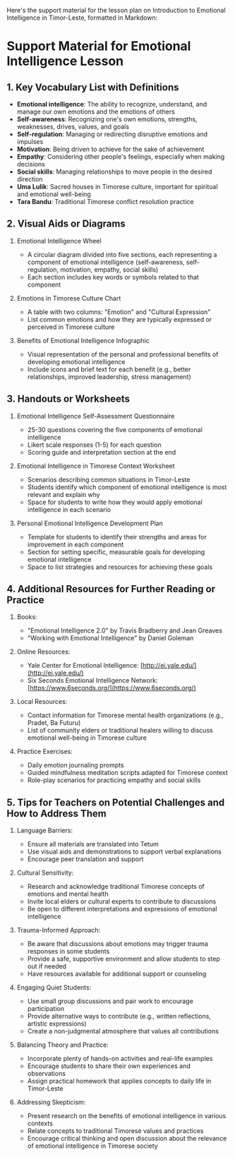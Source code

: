 Here's the support material for the lesson plan on Introduction to Emotional Intelligence in Timor-Leste, formatted in Markdown:

# Support Material for Emotional Intelligence Lesson

## 1. Key Vocabulary List with Definitions

- **Emotional intelligence**: The ability to recognize, understand, and manage our own emotions and the emotions of others
- **Self-awareness**: Recognizing one's own emotions, strengths, weaknesses, drives, values, and goals
- **Self-regulation**: Managing or redirecting disruptive emotions and impulses
- **Motivation**: Being driven to achieve for the sake of achievement
- **Empathy**: Considering other people's feelings, especially when making decisions
- **Social skills**: Managing relationships to move people in the desired direction
- **Uma Lulik**: Sacred houses in Timorese culture, important for spiritual and emotional well-being
- **Tara Bandu**: Traditional Timorese conflict resolution practice

## 2. Visual Aids or Diagrams

1. Emotional Intelligence Wheel
   - A circular diagram divided into five sections, each representing a component of emotional intelligence (self-awareness, self-regulation, motivation, empathy, social skills)
   - Each section includes key words or symbols related to that component

2. Emotions in Timorese Culture Chart
   - A table with two columns: "Emotion" and "Cultural Expression"
   - List common emotions and how they are typically expressed or perceived in Timorese culture

3. Benefits of Emotional Intelligence Infographic
   - Visual representation of the personal and professional benefits of developing emotional intelligence
   - Include icons and brief text for each benefit (e.g., better relationships, improved leadership, stress management)

## 3. Handouts or Worksheets

1. Emotional Intelligence Self-Assessment Questionnaire
   - 25-30 questions covering the five components of emotional intelligence
   - Likert scale responses (1-5) for each question
   - Scoring guide and interpretation section at the end

2. Emotional Intelligence in Timorese Context Worksheet
   - Scenarios describing common situations in Timor-Leste
   - Students identify which component of emotional intelligence is most relevant and explain why
   - Space for students to write how they would apply emotional intelligence in each scenario

3. Personal Emotional Intelligence Development Plan
   - Template for students to identify their strengths and areas for improvement in each component
   - Section for setting specific, measurable goals for developing emotional intelligence
   - Space to list strategies and resources for achieving these goals

## 4. Additional Resources for Further Reading or Practice

1. Books:
   - "Emotional Intelligence 2.0" by Travis Bradberry and Jean Greaves
   - "Working with Emotional Intelligence" by Daniel Goleman

2. Online Resources:
   - Yale Center for Emotional Intelligence: [http://ei.yale.edu/](http://ei.yale.edu/)
   - Six Seconds Emotional Intelligence Network: [https://www.6seconds.org/](https://www.6seconds.org/)

3. Local Resources:
   - Contact information for Timorese mental health organizations (e.g., Pradet, Ba Futuru)
   - List of community elders or traditional healers willing to discuss emotional well-being in Timorese culture

4. Practice Exercises:
   - Daily emotion journaling prompts
   - Guided mindfulness meditation scripts adapted for Timorese context
   - Role-play scenarios for practicing empathy and social skills

## 5. Tips for Teachers on Potential Challenges and How to Address Them

1. Language Barriers:
   - Ensure all materials are translated into Tetum
   - Use visual aids and demonstrations to support verbal explanations
   - Encourage peer translation and support

2. Cultural Sensitivity:
   - Research and acknowledge traditional Timorese concepts of emotions and mental health
   - Invite local elders or cultural experts to contribute to discussions
   - Be open to different interpretations and expressions of emotional intelligence

3. Trauma-Informed Approach:
   - Be aware that discussions about emotions may trigger trauma responses in some students
   - Provide a safe, supportive environment and allow students to step out if needed
   - Have resources available for additional support or counseling

4. Engaging Quiet Students:
   - Use small group discussions and pair work to encourage participation
   - Provide alternative ways to contribute (e.g., written reflections, artistic expressions)
   - Create a non-judgmental atmosphere that values all contributions

5. Balancing Theory and Practice:
   - Incorporate plenty of hands-on activities and real-life examples
   - Encourage students to share their own experiences and observations
   - Assign practical homework that applies concepts to daily life in Timor-Leste

6. Addressing Skepticism:
   - Present research on the benefits of emotional intelligence in various contexts
   - Relate concepts to traditional Timorese values and practices
   - Encourage critical thinking and open discussion about the relevance of emotional intelligence in Timorese society